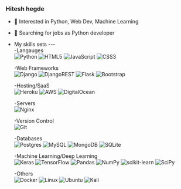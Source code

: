 ### Hitesh hegde
- 👀 Interested in Python, Web Dev, Machine Learning
- 🌱 Searching for jobs as Python developer 
- My skills sets ---   
     -Langauges  
     <img alt="Python" src="https://img.shields.io/badge/python-%2314354C.svg?style=for-the-badge&logo=python&logoColor=white"/> <img alt="HTML5" src="https://img.shields.io/badge/html5-%23E34F26.svg?style=for-the-badge&logo=html5&logoColor=white"/> <img alt="JavaScript" src="https://img.shields.io/badge/javascript-%23323330.svg?style=for-the-badge&logo=javascript&logoColor=%23F7DF1E"/> ![CSS3](https://img.shields.io/badge/css3-%231572B6.svg?style=for-the-badge&logo=css3&logoColor=white)  
       
     -Web Frameworks  
 <img alt="Django" src="https://img.shields.io/badge/django-%23092E20.svg?style=for-the-badge&logo=django&logoColor=white"/> <img alt="DjangoREST" src="https://img.shields.io/badge/DJANGO-REST-ff1709?style=for-the-badge&logo=django&logoColor=white&color=ff1709&labelColor=gray"/> <img alt="Flask" src="https://img.shields.io/badge/flask-%23000.svg?style=for-the-badge&logo=flask&logoColor=white"/> <img alt="Bootstrap" src="https://img.shields.io/badge/bootstrap-%23563D7C.svg?style=for-the-badge&logo=bootstrap&logoColor=white"/>  
 
  -Hosting/SaaS  
 <img alt="Heroku" src="https://img.shields.io/badge/heroku-%23430098.svg?style=for-the-badge&logo=heroku&logoColor=white"/> <img alt="AWS" src="https://img.shields.io/badge/AWS-%23FF9900.svg?style=for-the-badge&logo=amazon-aws&logoColor=white"/> ![DigitalOcean](https://img.shields.io/badge/DigitalOcean-%230167ff.svg?style=for-the-badge&logo=digitalOcean&logoColor=white)  
    
   -Servers  
    <img alt="Nginx" src="https://img.shields.io/badge/nginx-%23009639.svg?style=for-the-badge&logo=nginx&logoColor=white"/>  
    
    -Version Control  
    ![Git](https://img.shields.io/badge/git-%23F05033.svg?style=for-the-badge&logo=git&logoColor=white)  
    
    -Databases  
<img alt="Postgres" src ="https://img.shields.io/badge/postgres-%23316192.svg?style=for-the-badge&logo=postgresql&logoColor=white"/> <img alt="MySQL" src="https://img.shields.io/badge/mysql-%2300f.svg?style=for-the-badge&logo=mysql&logoColor=white"/> <img alt="MongoDB" src ="https://img.shields.io/badge/MongoDB-%234ea94b.svg?style=for-the-badge&logo=mongodb&logoColor=white"/> <img alt="SQLite" src ="https://img.shields.io/badge/sqlite-%2307405e.svg?style=for-the-badge&logo=sqlite&logoColor=white"/>  

     -Machine Learning/Deep Learning  
     ![Keras](https://img.shields.io/badge/Keras-%23D00000.svg?style=for-the-badge&logo=Keras&logoColor=white) ![TensorFlow](https://img.shields.io/badge/TensorFlow-%23FF6F00.svg?style=for-the-badge&logo=TensorFlow&logoColor=white) ![Pandas](https://img.shields.io/badge/pandas-%23150458.svg?style=for-the-badge&logo=pandas&logoColor=white) ![NumPy](https://img.shields.io/badge/numpy-%23013243.svg?style=for-the-badge&logo=numpy&logoColor=white) ![scikit-learn](https://img.shields.io/badge/scikit--learn-%23F7931E.svg?style=for-the-badge&logo=scikit-learn&logoColor=white) 	![SciPy](https://img.shields.io/badge/SciPy-%230C55A5.svg?style=for-the-badge&logo=scipy&logoColor=%white)   
     
     -Others  
      ![Docker](https://img.shields.io/badge/docker-%230db7ed.svg?style=for-the-badge&logo=docker&logoColor=white) ![Linux](https://img.shields.io/badge/Linux-FCC624?style=for-the-badge&logo=linux&logoColor=black) ![Ubuntu](https://img.shields.io/badge/Ubuntu-E95420?style=for-the-badge&logo=ubuntu&logoColor=white) ![Kali](https://img.shields.io/badge/Kali-268BEE?style=for-the-badge&logo=kalilinux&logoColor=white) 
<!---
Hiteshhegde/Hiteshhegde is a ✨ special ✨ repository because its `README.md` (this file) appears on your GitHub profile.
You can click the Preview link to take a look at your changes.
--->
